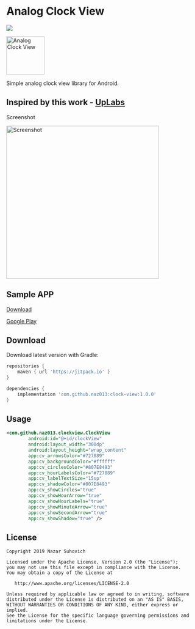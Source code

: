 # Analog Clock View
[![](https://jitpack.io/v/naz013/clock-view.svg)](https://jitpack.io/#naz013/clock-view)

<img src="https://github.com/naz013/clock-view/raw/master/app/src/main/ic_launcher-web.png" width="100" alt="Analog Clock View">

Simple analog clock view library for Android.

Inspired by this work - [UpLabs](https://www.uplabs.com/posts/ui-elements-alarm)
--------

Screenshot

<img src="https://github.com/naz013/clock-view/raw/master/res/Screenshot_20190210-162121_Clock_View_library.png" width="400" alt="Screenshot">

Sample APP
--------
[Download](https://github.com/naz013/clock-view/raw/master/app/release/app-release.apk)

[Google Play](https://play.google.com/store/apps/details?id=com.github.naz013.clockviewlibrary)


Download
--------
Download latest version with Gradle:
```groovy
repositories {
    maven { url 'https://jitpack.io' }
}

dependencies {
    implementation 'com.github.naz013:clock-view:1.0.0'
}
```

Usage
-----
```xml
<com.github.naz013.clockview.ClockView
        android:id="@+id/clockView"
        android:layout_width="300dp"
        android:layout_height="wrap_content"
        app:cv_arrowsColor="#727889"
        app:cv_backgroundColor="#ffffff"
        app:cv_circlesColor="#807E8493"
        app:cv_hourLabelsColor="#727889"
        app:cv_labelTextSize="15sp"
        app:cv_shadowColor="#807E8493"
        app:cv_showCircles="true"
        app:cv_showHourArrow="true"
        app:cv_showHourLabels="true"
        app:cv_showMinuteArrow="true"
        app:cv_showSecondArrow="true"
        app:cv_showShadow="true" />
```


License
-------

    Copyright 2019 Nazar Suhovich

    Licensed under the Apache License, Version 2.0 (the "License");
    you may not use this file except in compliance with the License.
    You may obtain a copy of the License at

       http://www.apache.org/licenses/LICENSE-2.0

    Unless required by applicable law or agreed to in writing, software
    distributed under the License is distributed on an "AS IS" BASIS,
    WITHOUT WARRANTIES OR CONDITIONS OF ANY KIND, either express or implied.
    See the License for the specific language governing permissions and
    limitations under the License.
